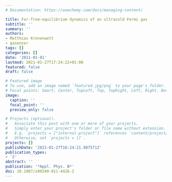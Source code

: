 ```yaml
---
# Documentation: https://wowchemy.com/docs/managing-content/

title: Far-from-equilibrium dynamics of an ultracold Fermi gas
subtitle: ''
summary: ''
authors:
- Matthias Kronenwett
- gasenzer
tags: []
categories: []
date: '2011-01-01'
lastmod: 2021-01-27T17:24:22+01:00
featured: false
draft: false

# Featured image
# To use, add an image named `featured.jpg/png` to your page's folder.
# Focal points: Smart, Center, TopLeft, Top, TopRight, Left, Right, BottomLeft, Bottom, BottomRight.
image:
  caption: ''
  focal_point: ''
  preview_only: false

# Projects (optional).
#   Associate this post with one or more of your projects.
#   Simply enter your project's folder or file name without extension.
#   E.g. `projects = ["internal-project"]` references `content/project/deep-learning/index.md`.
#   Otherwise, set `projects = []`.
projects: []
publishDate: '2021-01-27T16:24:21.987571Z'
publication_types:
- '2'
abstract: ''
publication: '*Appl. Phys. B*'
doi: 10.1007/s00340-011-4426-2
---
```

